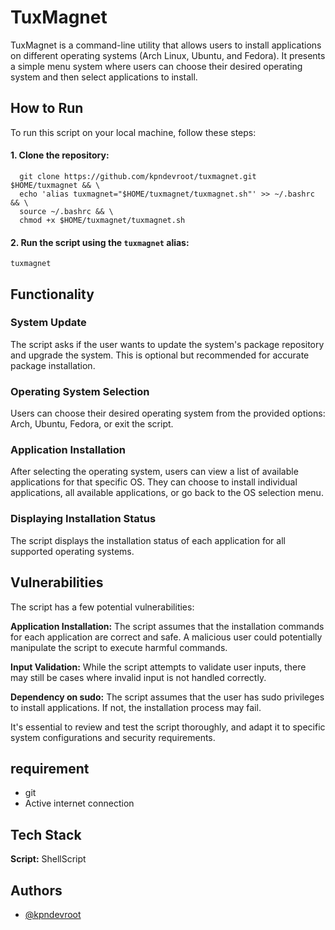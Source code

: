 # TuxMagnet

TuxMagnet is a command-line utility that allows users to install applications on different operating systems (Arch Linux, Ubuntu, and Fedora). It presents a simple menu system where users can choose their desired operating system and then select applications to install.

## How to Run

To run this script on your local machine, follow these steps:

#### 1. Clone the repository:

```
  git clone https://github.com/kpndevroot/tuxmagnet.git $HOME/tuxmagnet && \
  echo 'alias tuxmagnet="$HOME/tuxmagnet/tuxmagnet.sh"' >> ~/.bashrc && \
  source ~/.bashrc && \
  chmod +x $HOME/tuxmagnet/tuxmagnet.sh
```



#### 2. Run the script using the `tuxmagnet` alias:

```
tuxmagnet
```
       


## Functionality

### System Update

The script asks if the user wants to update the system's package repository and upgrade the system. This is optional but recommended for accurate package installation.

### Operating System Selection

Users can choose their desired operating system from the provided options: Arch, Ubuntu, Fedora, or exit the script.

### Application Installation

After selecting the operating system, users can view a list of available applications for that specific OS. They can choose to install individual applications, all available applications, or go back to the OS selection menu.

### Displaying Installation Status

The script displays the installation status of each application for all supported operating systems.

## Vulnerabilities

The script has a few potential vulnerabilities:

**Application Installation:** The script assumes that the installation commands for each application are correct and safe. A malicious user could potentially manipulate the script to execute harmful commands.

**Input Validation:** While the script attempts to validate user inputs, there may still be cases where invalid input is not handled correctly.

**Dependency on sudo:** The script assumes that the user has sudo privileges to install applications. If not, the installation process may fail.

It's essential to review and test the script thoroughly, and adapt it to specific system configurations and security requirements.

## requirement

- git
- Active internet connection

## Tech Stack

**Script:** ShellScript

## Authors

- [@kpndevroot](https://www.github.com/kpndevroot)
